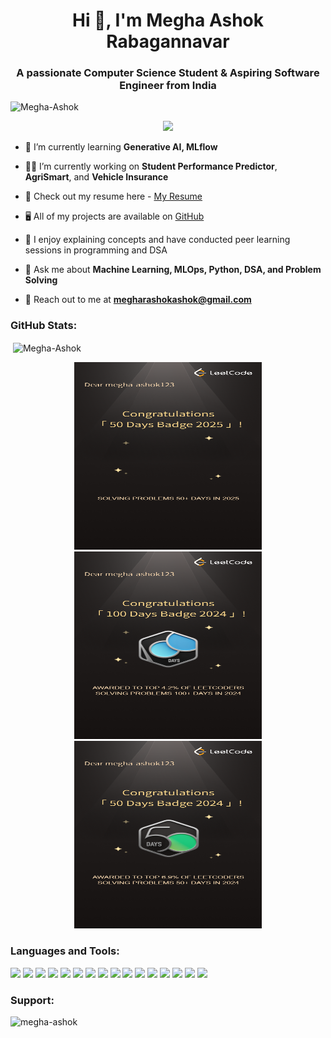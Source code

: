 <h1 align="center">Hi 👋, I'm Megha Ashok Rabagannavar</h1>
<h3 align="center">A passionate Computer Science Student & Aspiring Software Engineer from India</h3>

<p align="left"> <img src="https://komarev.com/ghpvc/?username=Megha-Ashok&label=Profile%20views&color=0e75b6&style=flat" alt="Megha-Ashok" /> </p>

 <p align="center">
  <img src="https://readme-typing-svg.herokuapp.com?color=%2336BCF7&size=25&center=true&vCenter=true&width=600&lines=Welcome+to+my+GitHub+Profile!;Tech+Enthusiast+%7C+Developer+%7C+Learner;Always+Open+to+Collaboration+🤝" />
</p>

- 🌱 I’m currently learning **Generative AI, MLflow**

- 👨‍💻 I’m currently working on **Student Performance Predictor**, **AgriSmart**, and **Vehicle Insurance**

- 📁 Check out my resume here - [My Resume](https://docs.google.com/document/d/1fOt-NmNURLhTna0-SpjROrO0AkK8cI7PruYawWnbkAw/edit?tab=t.0)

- 🖥️ All of my projects are available on [GitHub](https://github.com/Megha-Ashok)

- 🎥 I enjoy explaining concepts and have conducted peer learning sessions in programming and DSA

- 💬 Ask me about **Machine Learning, MLOps, Python, DSA, and Problem Solving**

- 📧 Reach out to me at **megharashokashok@gmail.com**

<h3 align="left">GitHub Stats:</h3>

<p>&nbsp;<img align="center" src="https://github-readme-stats.vercel.app/api?username=Megha-Ashok&show_icons=true&locale=en" alt="Megha-Ashok" /></p>

<p align="center">
  <img src="leetcode1.png" width="300px" height="300px" />
  <img src="leetcode2.png" width="300px" height="300px" />
  <img src="leetcode3.png" width="300px" height="300px" />
</p>

<h3 align="left">Languages and Tools:</h3>

<p align="left">
  <img src="https://img.shields.io/badge/python-3670A0?style=flat&logo=python&logoColor=ffdd54" />
  <img src="https://img.shields.io/badge/java-%23ED8B00.svg?style=flat&logo=java&logoColor=white" />
  <img src="https://img.shields.io/badge/c-%2300599C.svg?style=flat&logo=c&logoColor=white" />
  <img src="https://img.shields.io/badge/javascript-%23323330.svg?style=flat&logo=javascript&logoColor=%23F7DF1E" />
  <img src="https://img.shields.io/badge/html5-%23E34F26.svg?style=flat&logo=html5&logoColor=white" />
  <img src="https://img.shields.io/badge/css3-%231572B6.svg?style=flat&logo=css3&logoColor=white" />
  <img src="https://img.shields.io/badge/scikit--learn-%23F7931E.svg?style=flat&logo=scikit-learn&logoColor=white" />
  <img src="https://img.shields.io/badge/numpy-%23013243.svg?style=flat&logo=numpy&logoColor=white" />
  <img src="https://img.shields.io/badge/pandas-%23150458.svg?style=flat&logo=pandas&logoColor=white" />
  <img src="https://img.shields.io/badge/docker-%230db7ed.svg?style=flat&logo=docker&logoColor=white" />
  <img src="https://img.shields.io/badge/kubernetes-%23326CE5.svg?style=flat&logo=kubernetes&logoColor=white" />
  <img src="https://img.shields.io/badge/mlflow-0A83F0?style=flat&logo=mlflow&logoColor=white" />
  <img src="https://img.shields.io/badge/git-%23F05032.svg?style=flat&logo=git&logoColor=white" />
  <img src="https://img.shields.io/badge/flask-%23000000.svg?style=flat&logo=flask&logoColor=white" />
  <img src="https://img.shields.io/badge/mysql-%2300f.svg?style=flat&logo=mysql&logoColor=white" />
  <img src="https://img.shields.io/badge/powerbi-F2C811?style=flat&logo=powerbi&logoColor=black" />
</p>

<h3 align="left">Support:</h3>
<p><a href="https://www.buymeacoffee.com/yourusername"> <img align="left" src="https://cdn.buymeacoffee.com/buttons/v2/default-yellow.png" height="50" width="210" alt="megha-ashok" /></a></p><br><br>
